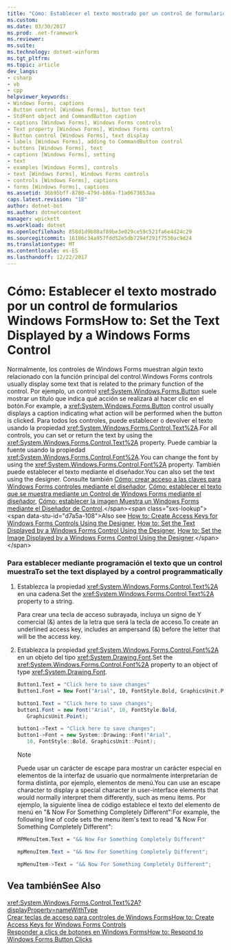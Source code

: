 ```yaml
---
title: "Cómo: Establecer el texto mostrado por un control de formularios Windows Forms"
ms.custom: 
ms.date: 03/30/2017
ms.prod: .net-framework
ms.reviewer: 
ms.suite: 
ms.technology: dotnet-winforms
ms.tgt_pltfrm: 
ms.topic: article
dev_langs:
- csharp
- vb
- cpp
helpviewer_keywords:
- Windows Forms, captions
- Button control [Windows Forms], button text
- StdFont object and CommandButton caption
- captions [Windows Forms], Windows Forms controls
- Text property [Windows Forms], Windows Forms control
- Button control [Windows Forms], text display
- labels [Windows Forms], adding to CommandButton control
- buttons [Windows Forms], text
- captions [Windows Forms], setting
- text
- examples [Windows Forms], controls
- text [Windows Forms], Windows Forms controls
- controls [Windows Forms], captions
- forms [Windows Forms], captions
ms.assetid: 36b95bff-8780-479d-b86a-f1a0673653aa
caps.latest.revision: "18"
author: dotnet-bot
ms.author: dotnetcontent
manager: wpickett
ms.workload: dotnet
ms.openlocfilehash: 858d1d9b80af89be3e029ce59c521fa6e4d24c29
ms.sourcegitcommit: 16186c34a957fdd52e5db7294f291f7530ac9d24
ms.translationtype: MT
ms.contentlocale: es-ES
ms.lasthandoff: 12/22/2017
---
```

# <a name="how-to-set-the-text-displayed-by-a-windows-forms-control"></a><span data-ttu-id="d7a5a-102">Cómo: Establecer el texto mostrado por un control de formularios Windows Forms</span><span class="sxs-lookup"><span data-stu-id="d7a5a-102">How to: Set the Text Displayed by a Windows Forms Control</span></span>
<span data-ttu-id="d7a5a-103">Normalmente, los controles de Windows Forms muestran algún texto relacionado con la función principal del control.</span><span class="sxs-lookup"><span data-stu-id="d7a5a-103">Windows Forms controls usually display some text that is related to the primary function of the control.</span></span> <span data-ttu-id="d7a5a-104">Por ejemplo, un control <xref:System.Windows.Forms.Button> suele mostrar un título que indica qué acción se realizará al hacer clic en el botón.</span><span class="sxs-lookup"><span data-stu-id="d7a5a-104">For example, a <xref:System.Windows.Forms.Button> control usually displays a caption indicating what action will be performed when the button is clicked.</span></span> <span data-ttu-id="d7a5a-105">Para todos los controles, puede establecer o devolver el texto usando la propiedad <xref:System.Windows.Forms.Control.Text%2A>.</span><span class="sxs-lookup"><span data-stu-id="d7a5a-105">For all controls, you can set or return the text by using the <xref:System.Windows.Forms.Control.Text%2A> property.</span></span> <span data-ttu-id="d7a5a-106">Puede cambiar la fuente usando la propiedad <xref:System.Windows.Forms.Control.Font%2A>.</span><span class="sxs-lookup"><span data-stu-id="d7a5a-106">You can change the font by using the <xref:System.Windows.Forms.Control.Font%2A> property.</span></span> <span data-ttu-id="d7a5a-107">También puede establecer el texto mediante el diseñador.</span><span class="sxs-lookup"><span data-stu-id="d7a5a-107">You can also set the text using the designer.</span></span>  <span data-ttu-id="d7a5a-108">Consulte también [Cómo: crear acceso a las claves para Windows Forms controles mediante el diseñador](http://msdn.microsoft.com/library/ms233673\(v=vs.110\)), [Cómo: establecer el texto que se muestra mediante un Control de Windows Forms mediante el diseñador](http://msdn.microsoft.com/library/ms233665\(v=vs.110\)), [Cómo: establecer la imagen Muestra un Windows Forms mediante el Diseñador de Control](http://msdn.microsoft.com/library/ms233656\(v=vs.110\)).</span><span class="sxs-lookup"><span data-stu-id="d7a5a-108">Also see [How to: Create Access Keys for Windows Forms Controls Using the Designer](http://msdn.microsoft.com/library/ms233673\(v=vs.110\)), [How to: Set the Text Displayed by a Windows Forms Control Using the Designer](http://msdn.microsoft.com/library/ms233665\(v=vs.110\)), [How to: Set the Image Displayed by a Windows Forms Control Using the Designer](http://msdn.microsoft.com/library/ms233656\(v=vs.110\)).</span></span>  
  
### <a name="to-set-the-text-displayed-by-a-control-programmatically"></a><span data-ttu-id="d7a5a-109">Para establecer mediante programación el texto que un control muestra</span><span class="sxs-lookup"><span data-stu-id="d7a5a-109">To set the text displayed by a control programmatically</span></span>  
  
1.  <span data-ttu-id="d7a5a-110">Establezca la propiedad <xref:System.Windows.Forms.Control.Text%2A> en una cadena.</span><span class="sxs-lookup"><span data-stu-id="d7a5a-110">Set the <xref:System.Windows.Forms.Control.Text%2A> property to a string.</span></span>  
  
     <span data-ttu-id="d7a5a-111">Para crear una tecla de acceso subrayada, incluya un signo de Y comercial (&) antes de la letra que será la tecla de acceso.</span><span class="sxs-lookup"><span data-stu-id="d7a5a-111">To create an underlined access key, includes an ampersand (&) before the letter that will be the access key.</span></span>  
  
2.  <span data-ttu-id="d7a5a-112">Establezca la propiedad <xref:System.Windows.Forms.Control.Font%2A> en un objeto del tipo <xref:System.Drawing.Font>.</span><span class="sxs-lookup"><span data-stu-id="d7a5a-112">Set the <xref:System.Windows.Forms.Control.Font%2A> property to an object of type <xref:System.Drawing.Font>.</span></span>  
  
    ```vb  
    Button1.Text = "Click here to save changes"  
    Button1.Font = New Font("Arial", 10, FontStyle.Bold, GraphicsUnit.Point)  
    ```  
  
    ```csharp  
    button1.Text = "Click here to save changes";  
    button1.Font = new Font("Arial", 10, FontStyle.Bold,  
       GraphicsUnit.Point);  
    ```  
  
    ```cpp  
    button1->Text = "Click here to save changes";  
    button1->Font = new System::Drawing::Font("Arial",  
       10, FontStyle::Bold, GraphicsUnit::Point);  
    ```  
  
    > [!NOTE]
    >  <span data-ttu-id="d7a5a-113">Puede usar un carácter de escape para mostrar un carácter especial en elementos de la interfaz de usuario que normalmente interpretarían de forma distinta, por ejemplo, elementos de menú.</span><span class="sxs-lookup"><span data-stu-id="d7a5a-113">You can use an escape character to display a special character in user-interface elements that would normally interpret them differently, such as menu items.</span></span> <span data-ttu-id="d7a5a-114">Por ejemplo, la siguiente línea de código establece el texto del elemento de menú en "& Now For Something Completely Different":</span><span class="sxs-lookup"><span data-stu-id="d7a5a-114">For example, the following line of code sets the menu item's text to read "& Now For Something Completely Different":</span></span>  
  
    ```vb  
    MPMenuItem.Text = "&& Now For Something Completely Different"  
    ```  
  
    ```csharp  
    mpMenuItem.Text = "&& Now For Something Completely Different";  
    ```  
  
    ```cpp  
    mpMenuItem->Text = "&& Now For Something Completely Different";  
    ```  
  
## <a name="see-also"></a><span data-ttu-id="d7a5a-115">Vea también</span><span class="sxs-lookup"><span data-stu-id="d7a5a-115">See Also</span></span>  
 <xref:System.Windows.Forms.Control.Text%2A?displayProperty=nameWithType>  
 [<span data-ttu-id="d7a5a-116">Crear teclas de acceso para controles de Windows Forms</span><span class="sxs-lookup"><span data-stu-id="d7a5a-116">How to: Create Access Keys for Windows Forms Controls</span></span>](../../../../docs/framework/winforms/controls/how-to-create-access-keys-for-windows-forms-controls.md)  
 [<span data-ttu-id="d7a5a-117">Responder a clics de botones en Windows Forms</span><span class="sxs-lookup"><span data-stu-id="d7a5a-117">How to: Respond to Windows Forms Button Clicks</span></span>](../../../../docs/framework/winforms/controls/how-to-respond-to-windows-forms-button-clicks.md)
